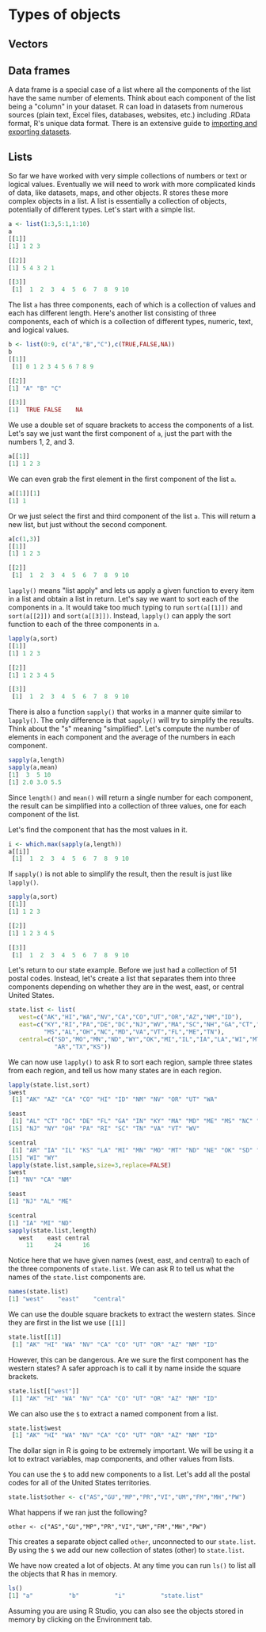 
# Types of objects

## Vectors

## Data frames
A data frame is a special case of a list where all the components of the list have the same number of elements. Think about each component of the list being a "column" in your dataset. R can load in datasets from numerous sources (plain text, Excel files, databases, websites, etc.) including .RData format, R's unique data format. There is an extensive guide to [importing and exporting datasets](https://cran.r-project.org/doc/manuals/r-release/R-data.pdf).



## Lists 

So far we have worked with very simple collections of numbers or text or logical values. Eventually we will need to work with more complicated kinds of data, like datasets, maps, and other objects. R stores these more complex objects in a list. A list is essentially a collection of objects, potentially of different types. Let's start with a simple list.

```r
a <- list(1:3,5:1,1:10)
a
[[1]]
[1] 1 2 3

[[2]]
[1] 5 4 3 2 1

[[3]]
 [1]  1  2  3  4  5  6  7  8  9 10
```
The list `a` has three components, each of which is a collection of values and each has different length. Here's another list consisting of three components, each of which is a collection of different types, numeric, text, and logical values.

```r
b <- list(0:9, c("A","B","C"),c(TRUE,FALSE,NA))
b
[[1]]
 [1] 0 1 2 3 4 5 6 7 8 9

[[2]]
[1] "A" "B" "C"

[[3]]
[1]  TRUE FALSE    NA
```
We use a double set of square brackets to access the components of a list. Let's say we just want the first component of `a`, just the part with the numbers 1, 2, and 3.

```r
a[[1]]
[1] 1 2 3
```
We can even grab the first element in the first component of the list `a`.

```r
a[[1]][1]
[1] 1
```
Or we just select the first and third component of the list `a`. This will return a new list, but just without the second component.

```r
a[c(1,3)]
[[1]]
[1] 1 2 3

[[2]]
 [1]  1  2  3  4  5  6  7  8  9 10
```

`lapply()` means "list apply" and lets us apply a given function to every item in a list and obtain a list in return. Let's say we want to sort each of the components in `a`. It would take too much typing to run `sort(a[[1]])` and `sort(a[[2]])` and `sort(a[[3]])`. Instead, `lapply()` can apply the sort function to each of the three components in `a`.

```r
lapply(a,sort)
[[1]]
[1] 1 2 3

[[2]]
[1] 1 2 3 4 5

[[3]]
 [1]  1  2  3  4  5  6  7  8  9 10
```
There is also a function `sapply()` that works in a manner quite similar to `lapply()`. The only difference is that `sapply()` will try to simplify the results. Think about the "s" meaning "simplified". Let's compute the number of elements in each component and the average of the numbers in each component.

```r
sapply(a,length)
sapply(a,mean)
[1]  3  5 10
[1] 2.0 3.0 5.5
```
Since `length()` and `mean()` will return a single number for each component, the result can be simplified into a collection of three values, one for each component of the list.

Let's find the component that has the most values in it.

```r
i <- which.max(sapply(a,length))
a[[i]]
 [1]  1  2  3  4  5  6  7  8  9 10
```
If `sapply()` is not able to simplify the result, then the result is just like `lapply()`.

```r
sapply(a,sort)
[[1]]
[1] 1 2 3

[[2]]
[1] 1 2 3 4 5

[[3]]
 [1]  1  2  3  4  5  6  7  8  9 10
```

Let's return to our state example. Before we just had a collection of 51 postal codes. Instead, let's create a list that separates them into three components depending on whether they are in the west, east, or central United States.

```r
state.list <- list(
   west=c("AK","HI","WA","NV","CA","CO","UT","OR","AZ","NM","ID"),
   east=c("KY","RI","PA","DE","DC","NJ","WV","MA","SC","NH","GA","CT","NY","IN",
          "MS","AL","OH","NC","MD","VA","VT","FL","ME","TN"),
   central=c("SD","MO","MN","ND","WY","OK","MI","IL","IA","LA","WI","MT","NE",
             "AR","TX","KS"))
```

We can now use `lapply()` to ask R to sort each region, sample three states from each region, and tell us how many states are in each region.


```r
lapply(state.list,sort)
$west
 [1] "AK" "AZ" "CA" "CO" "HI" "ID" "NM" "NV" "OR" "UT" "WA"

$east
 [1] "AL" "CT" "DC" "DE" "FL" "GA" "IN" "KY" "MA" "MD" "ME" "MS" "NC" "NH"
[15] "NJ" "NY" "OH" "PA" "RI" "SC" "TN" "VA" "VT" "WV"

$central
 [1] "AR" "IA" "IL" "KS" "LA" "MI" "MN" "MO" "MT" "ND" "NE" "OK" "SD" "TX"
[15] "WI" "WY"
lapply(state.list,sample,size=3,replace=FALSE)
$west
[1] "NV" "CA" "NM"

$east
[1] "NJ" "AL" "ME"

$central
[1] "IA" "MI" "ND"
sapply(state.list,length)
   west    east central 
     11      24      16 
```

Notice here that we have given names (west, east, and central) to each of the three components of `state.list`. We can ask R to tell us what the names of the `state.list` components are.


```r
names(state.list)
[1] "west"    "east"    "central"
```

We can use the double square brackets to extract the western states. Since they are first in the list we use `[[1]]`


```r
state.list[[1]]
 [1] "AK" "HI" "WA" "NV" "CA" "CO" "UT" "OR" "AZ" "NM" "ID"
```

However, this can be dangerous. Are we sure the first component has the western states? A safer approach is to call it by name inside the square brackets.


```r
state.list[["west"]]
 [1] "AK" "HI" "WA" "NV" "CA" "CO" "UT" "OR" "AZ" "NM" "ID"
```

We can also use the `$` to extract a named component from a list. 


```r
state.list$west
 [1] "AK" "HI" "WA" "NV" "CA" "CO" "UT" "OR" "AZ" "NM" "ID"
```

The dollar sign in R is going to be extremely important. We will be using it a lot to extract variables, map components, and other values from lists.

You can use the `$` to add new components to a list. Let's add all the postal codes for all of the United States territories.

```r
state.list$other <- c("AS","GU","MP","PR","VI","UM","FM","MH","PW")
```

What happens if we ran just the following?
```
other <- c("AS","GU","MP","PR","VI","UM","FM","MH","PW")
```
This creates a separate object called `other`, unconnected to our `state.list`. By using the `$` we add our new collection of states (other) to `state.list`.

We have now created a lot of objects. At any time you can run `ls()` to list all the objects that R has in memory.

```r
ls()
[1] "a"          "b"          "i"          "state.list"
```
Assuming you are using R Studio, you can also see the objects stored in memory by clicking on the Environment tab.
